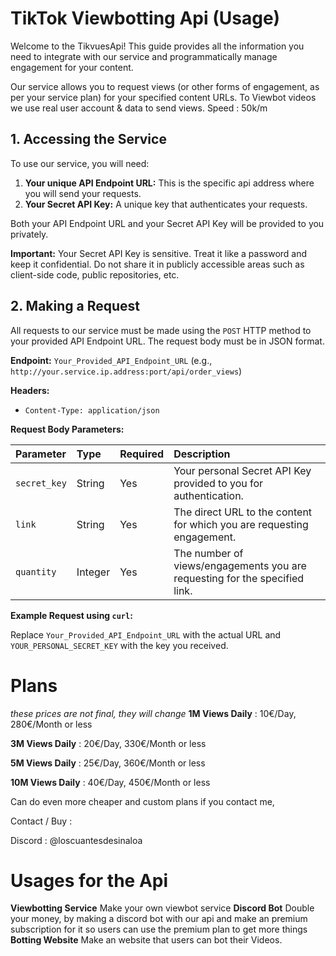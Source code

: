 # TikTok Viewbotting Api (Usage)

Welcome to the TikvuesApi! This guide provides all the information you need to integrate with our service and programmatically manage engagement for your content.

Our service allows you to request views (or other forms of engagement, as per your service plan) for your specified content URLs.
To Viewbot videos we use real user account & data to send views.
Speed : 50k/m

## 1. Accessing the Service

To use our service, you will need:

1.  **Your unique API Endpoint URL:** This is the specific api address where you will send your requests.
2.  **Your Secret API Key:** A unique key that authenticates your requests.

Both your API Endpoint URL and your Secret API Key will be provided to you privately.

**Important:** Your Secret API Key is sensitive. Treat it like a password and keep it confidential. Do not share it in publicly accessible areas such as client-side code, public repositories, etc.

## 2. Making a Request

All requests to our service must be made using the `POST` HTTP method to your provided API Endpoint URL. The request body must be in JSON format.

**Endpoint:** `Your_Provided_API_Endpoint_URL` (e.g., `http://your.service.ip.address:port/api/order_views`)

**Headers:**
* `Content-Type: application/json`

**Request Body Parameters:**

| Parameter    | Type    | Required | Description                                                                 |
| :----------- | :------ | :------- | :-------------------------------------------------------------------------- |
| `secret_key` | String  | Yes      | Your personal Secret API Key provided to you for authentication.            |
| `link`       | String  | Yes      | The direct URL to the content for which you are requesting engagement.      |
| `quantity`   | Integer | Yes      | The number of views/engagements you are requesting for the specified link.  |

**Example Request using `curl`:**

Replace `Your_Provided_API_Endpoint_URL` with the actual URL and `YOUR_PERSONAL_SECRET_KEY` with the key you received.

# Plans
*these prices are not final, they will change*
**1M Views Daily** : 10€/Day, 280€/Month or less

**3M Views Daily** : 20€/Day, 330€/Month or less

**5M Views Daily** : 25€/Day, 360€/Month or less

**10M Views Daily** : 40€/Day, 450€/Month or less

Can do even more cheaper and custom plans if you contact me,

Contact / Buy :

Discord : @loscuantesdesinaloa

# Usages for the Api

**Viewbotting Service** Make your own viewbot service
**Discord Bot** Double your money, by making a discord bot with our api and make an premium subscription for it so users can use the premium plan to get more things
**Botting Website** Make an website that users can bot their Videos.
